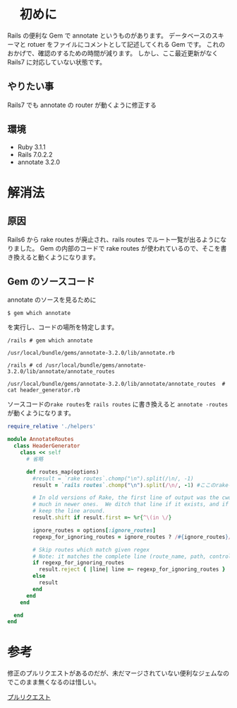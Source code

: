 <!--
title: 【Rails7】annotateのrouterが動かない
tags: Rails,Ruby,Gem,annotate
 -->

# 　初めに

Rails の便利な Gem で annotate というものがあります。
データベースのスキーマと rotuer をファイルにコメントとして記述してくれる Gem です。
これのおかげで、確認のするための時間が減ります。
しかし、ここ最近更新がなく Rails7 に対応していない状態です。

## やりたい事

Rails7 でも annotate の router が動くように修正する

## 環境

- Ruby 3.1.1
- Rails 7.0.2.2
- annotate 3.2.0

# 解消法

## 原因

Rails6 から rake routes が廃止され、rails routes でルート一覧が出るようになりました。
Gem の内部のコードで rake routes が使われているので、そこを書き換えると動くようになります。

## Gem のソースコード

annotate のソースを見るために

`$ gem which annotate`

を実行し、コードの場所を特定します。

```console:コンソール
/rails # gem which annotate

/usr/local/bundle/gems/annotate-3.2.0/lib/annotate.rb

/rails # cd /usr/local/bundle/gems/annotate-3.2.0/lib/annotate/annotate_routes

/usr/local/bundle/gems/annotate-3.2.0/lib/annotate/annotate_routes  # cat header_generator.rb

```

ソースコードの`rake routes`を `rails routes` に書き換えると `annotate -routes` が動くようになります。

```ruby:header_generator.rb
require_relative './helpers'

module AnnotateRoutes
  class HeaderGenerator
    class << self
      # 省略

      def routes_map(options)
        #result = `rake routes`.chomp("\n").split(/\n/, -1)
        result = `rails routes`.chomp("\n").split(/\n/, -1) #ここのrakeをrailsに書き換えるだけ

        # In old versions of Rake, the first line of output was the cwd.  Not so
        # much in newer ones.  We ditch that line if it exists, and if not, we
        # keep the line around.
        result.shift if result.first =~ %r{^\(in \/}

        ignore_routes = options[:ignore_routes]
        regexp_for_ignoring_routes = ignore_routes ? /#{ignore_routes}/ : nil

        # Skip routes which match given regex
        # Note: it matches the complete line (route_name, path, controller/action)
        if regexp_for_ignoring_routes
          result.reject { |line| line =~ regexp_for_ignoring_routes }
        else
          result
        end
      end
    end

  end
end

```

# 参考

修正のプルリクエストがあるのだが、未だマージされていない便利なジェムなのでこのまま無くなるのは惜しい。

[プルリクエスト](https://github.com/ctran/annotate_models/pull/843)
